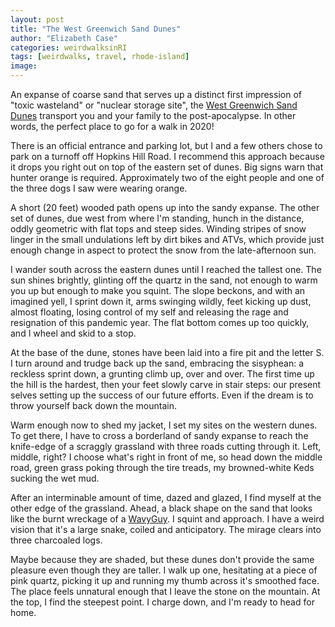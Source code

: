 ```yaml
---
layout: post
title: "The West Greenwich Sand Dunes"
author: "Elizabeth Case"
categories: weirdwalksinRI
tags: [weirdwalks, travel, rhode-island]
image:
---
```


An expanse of coarse sand that serves up a distinct first impression of "toxic wasteland" or "nuclear storage site", the [West Greenwich Sand Dunes](https://www.google.com/maps?q=west+greenwich+sand+dunes&um=1&ie=UTF-8&sa=X&ved=2ahUKEwjxuNSrssvtAhVouVkKHTDbAk0Q_AUoAXoECBUQAw) transport you and your family to the post-apocalypse. In other words, the perfect place to go for a walk in 2020!

There is an official entrance and parking lot, but I and a few others chose to park on a turnoff off Hopkins Hill Road. I recommend this approach because it drops you right out on top of the eastern set of dunes. Big signs warn that hunter orange is required. Approximately two of the eight people and one of the three dogs I saw were wearing orange.

A short (20 feet) wooded path opens up into the sandy expanse. The other set of dunes, due west from where I'm standing, hunch in the distance, oddly geometric with flat tops and steep sides. Winding stripes of snow linger in the small undulations left by dirt bikes and ATVs, which provide just enough change in aspect to protect the snow from the late-afternoon sun. 

I wander south across the eastern dunes until I reached the tallest one. The sun shines brightly, glinting off the quartz in the sand, not enough to warm you up but enough to make you squint. The slope beckons, and with an imagined yell, I sprint down it, arms swinging wildly, feet kicking up dust, almost floating, losing control of my self and releasing the rage and resignation of this pandemic year. The flat bottom comes up too quickly, and I wheel and skid to a stop.  

At the base of the dune, stones have been laid into a fire pit and the letter S. I turn around and trudge back up the sand, embracing the sisyphean: a reckless sprint down, a grunting climb up, over and over. The first time up the hill is the hardest, then your feet slowly carve in stair steps: our present selves setting up the success of our future efforts. Even if the dream is to throw yourself back down the mountain.

Warm enough now to shed my jacket, I set my sites on the western dunes. To get there, I have to cross a borderland of sandy expanse to reach the knife-edge of a scraggly grassland with three roads cutting through it. Left, middle, right? I choose what's right in front of me, so head down the middle road, green grass poking through the tire treads, my browned-white Keds sucking the wet mud.

After an interminable amount of time, dazed and glazed, I find myself at the other edge of the grassland. Ahead, a black shape on the sand that looks like the burnt wreckage of a [WavyGuy](https://www.wavyguys.com/). I squint and approach. I have a weird vision that it's a large snake, coiled and anticipatory. The mirage clears into three charcoaled logs. 

Maybe because they are shaded, but these dunes don't provide the same pleasure even though they are taller. I walk up one, hesitating at a piece of pink quartz, picking it up and running my thumb across it's smoothed face. The place feels unnatural enough that I leave the stone on the mountain. At the top, I find the steepest point. I charge down, and I'm ready to head for home.